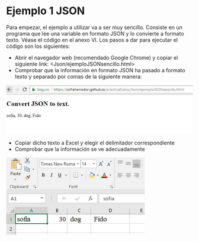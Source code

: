 # Ejemplo 1 JSON

Para empezar, el ejemplo a utilizar va a ser muy sencillo. Consiste en un programa que lee una variable en formato JSON y lo convierte a formato texto. Véase el código en el anexo VI.
Los pasos a dar para ejecutar el código son los siguientes:
- Abrir el navegador web (recomendado Google Chrome) y copiar el siguiente link:
<Json/ejemploJSONsencillo.html>
- Comprobar que la información en formato JSON ha pasado a formato texto y separado por comas de la siguiente manera:

![List of categories](fotos/fotos/CapturaJson6.JPG)
- Copiar dicho texto a Excel y elegir el delimitador correspondiente
- Comprobar que la información se ve adecuadamente


![List of categories](fotos/fotos/Capture%209.PNG)
